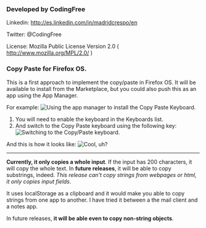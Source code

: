 ### Developed by CodingFree
Linkedin: http://es.linkedin.com/in/madridcrespo/en

Twitter: @CodingFree

License: Mozilla Public License Version 2.0 ( http://www.mozilla.org/MPL/2.0/ )

### Copy Paste for Firefox OS.
This is a first approach to implement the copy/paste in Firefox OS. It will be available to install from the Marketplace, but you could also push this as an app using the App Manager.

For example:
![Using the app manager to install the Copy Paste Keyboard.](http://i.imgur.com/VPo913M.png)

1. You will need to enable the keyboard in the Keyboards list. 
2. And switch to the Copy Paste keyboard using the following key:
![Switching to the Copy/Paste keyboard.](http://imgur.com/ofk5gD6,png)

And this is how it looks like:
![Cool, uh?](http://imgur.com/paTwuEB.png)


***


**Currently, it only copies a whole input**. If the input has 200 characters, it will copy the whole text. In **future releases**, it will be able to copy substrings, indeed. _This release can't copy strings from webpages or html, it only copies input fields_.

It uses localStorage as a clipboard and it would make you able to copy strings from one app to another. I have tried it between a the mail client and a notes app.

In future releases, **it will be able even to copy non-string objects**.